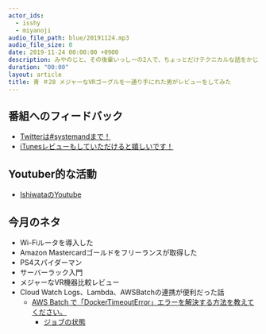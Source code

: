 ```yaml
---
actor_ids:
  - isshy
  - miyanoji
audio_file_path: blue/20191124.mp3
audio_file_size: 0
date: 2019-11-24 00:00:00 +0900
description: みやのじと、その後輩いっしーの2人で、ちょっとだけテクニカルな話をかじっちゃおう！という趣旨で始めた、systemand.onlineのサブチャンネル青です。
duration: "00:00"
layout: article
title: 青 ＃28 メジャーなVRゴーグルを一通り手にれた男がレビューをしてみた
---
```

## 番組へのフィードバック
* [Twitterは#systemandまで！](https://twitter.com/search?q=%23systemand)
* [iTunesレビューもしていただけると嬉しいです！](https://itunes.apple.com/jp/podcast/systemand-online/id1205168408?mt=2)

## Youtuber的な活動
* [IshiwataのYoutube](https://www.youtube.com/channel/UC0dN6GcdwpQA-WdSfI2tmZQ)

## 今月のネタ
* Wi-Fiルータを導入した
* Amazon Mastercardゴールドをフリーランスが取得した
* PS4スパイダーマン
* サーバーラック入門
* メジャーなVR機器比較レビュー
* Cloud Watch Logs、Lambda、AWSBatchの連携が便利だった話
  * [AWS Batch で「DockerTimeoutError」エラーを解決する方法を教えてください。](https://aws.amazon.com/jp/premiumsupport/knowledge-center/batch-docker-timeout-error/)
    * [ジョブの状態](https://docs.aws.amazon.com/ja_jp/batch/latest/userguide/job_states.html)

